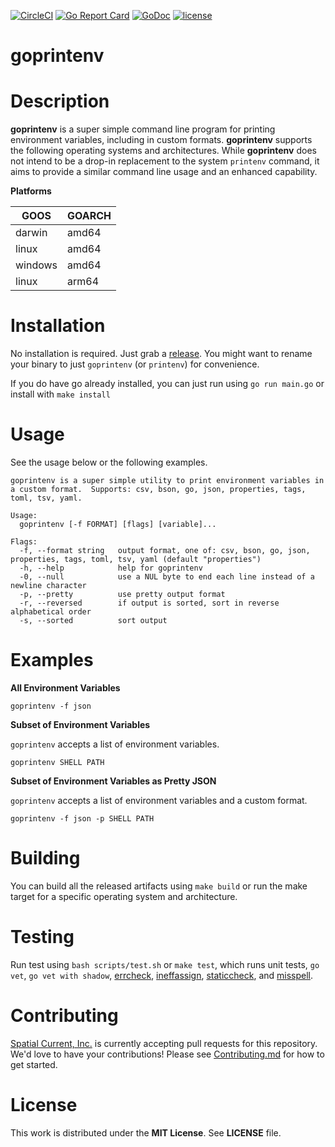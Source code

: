 [![CircleCI](https://circleci.com/gh/spatialcurrent/goprintenv/tree/master.svg?style=svg)](https://circleci.com/gh/spatialcurrent/goprintenv/tree/master) [![Go Report Card](https://goreportcard.com/badge/spatialcurrent/goprintenv)](https://goreportcard.com/report/spatialcurrent/goprintenv)  [![GoDoc](https://godoc.org/github.com/spatialcurrent/goprintenv?status.svg)](https://godoc.org/github.com/spatialcurrent/goprintenv) [![license](http://img.shields.io/badge/license-MIT-red.svg?style=flat)](https://github.com/spatialcurrent/goprintenv/blob/master/LICENSE)

# goprintenv

# Description

**goprintenv** is a super simple command line program for printing environment variables, including in custom formats.  **goprintenv** supports the following operating systems and architectures.  While **goprintenv** does not intend to be a drop-in replacement to the system `printenv` command, it aims to provide a similar command line usage and an enhanced capability.

**Platforms**

| GOOS | GOARCH |
| ---- | ------ |
| darwin | amd64 |
| linux | amd64 |
| windows | amd64 |
| linux | arm64 |

# Installation

No installation is required.  Just grab a [release](https://github.com/spatialcurrent/goprintenv/releases).  You might want to rename your binary to just `goprintenv` (or `printenv`) for convenience.

If you do have go already installed, you can just run using `go run main.go` or install with `make install`

# Usage

See the usage below or the following examples.

```
goprintenv is a super simple utility to print environment variables in a custom format.  Supports: csv, bson, go, json, properties, tags, toml, tsv, yaml.

Usage:
  goprintenv [-f FORMAT] [flags] [variable]...

Flags:
  -f, --format string   output format, one of: csv, bson, go, json, properties, tags, toml, tsv, yaml (default "properties")
  -h, --help            help for goprintenv
  -0, --null            use a NUL byte to end each line instead of a newline character
  -p, --pretty          use pretty output format
  -r, --reversed        if output is sorted, sort in reverse alphabetical order
  -s, --sorted          sort output
```

# Examples

**All Environment Variables**

```shell
goprintenv -f json
```

**Subset of Environment Variables**

`goprintenv` accepts a list of environment variables.

```shell
goprintenv SHELL PATH
```

**Subset of Environment Variables as Pretty JSON**

`goprintenv` accepts a list of environment variables and a custom format.

```shell
goprintenv -f json -p SHELL PATH
```

# Building

You can build all the released artifacts using `make build` or run the make target for a specific operating system and architecture.

# Testing

Run test using `bash scripts/test.sh` or `make test`, which runs unit tests, `go vet`, `go vet with shadow`, [errcheck](https://github.com/kisielk/errcheck), [ineffassign](https://github.com/gordonklaus/ineffassign), [staticcheck](https://staticcheck.io/), and [misspell](https://github.com/client9/misspell).

# Contributing

[Spatial Current, Inc.](https://spatialcurrent.io) is currently accepting pull requests for this repository.  We'd love to have your contributions!  Please see [Contributing.md](https://github.com/spatialcurrent/goprintenv/blob/master/CONTRIBUTING.md) for how to get started.

# License

This work is distributed under the **MIT License**.  See **LICENSE** file.
